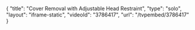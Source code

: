 {
    "title": "Cover Removal with Adjustable Head Restraint",
    "type": "solo",
    "layout": "iframe-static",
    "videoId": "3786417",
    "url": "\/tvpembed\/3786417"
}